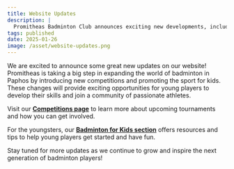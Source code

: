 ```yaml
---
title: Website Updates
description: |
  Promitheas Badminton Club announces exciting new developments, including competitive opportunities for all skill levels and a special badminton program designed for kids to learn and enjoy the sport.
tags: published
date: 2025-01-26
image: /asset/website-updates.png
---
```


We are excited to announce some great new updates on our website! Promitheas is taking a big step in expanding the world of badminton in Paphos by introducing new competitions and promoting the sport for kids. These changes will provide exciting opportunities for young players to develop their skills and join a community of passionate athletes.

Visit our **[Competitions page](/competition)** to learn more about upcoming tournaments and how you can get involved. 

For the youngsters, our **[Badminton for Kids section](/en/kids)** offers resources and tips to help young players get started and have fun.

Stay tuned for more updates as we continue to grow and inspire the next generation of badminton players!
